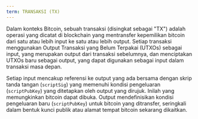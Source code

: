 ```yaml
---
term: TRANSAKSI (TX)
---
```


Dalam konteks Bitcoin, sebuah transaksi (disingkat sebagai "TX") adalah operasi yang dicatat di blockchain yang mentransfer kepemilikan bitcoin dari satu atau lebih input ke satu atau lebih output. Setiap transaksi menggunakan Output Transaksi yang Belum Terpakai (UTXOs) sebagai input, yang merupakan output dari transaksi sebelumnya, dan menciptakan UTXOs baru sebagai output, yang dapat digunakan sebagai input dalam transaksi masa depan.

Setiap input mencakup referensi ke output yang ada bersama dengan skrip tanda tangan (`scriptSig`) yang memenuhi kondisi pengeluaran (`scriptPubKey`) yang ditetapkan oleh output yang dirujuk. Inilah yang memungkinkan bitcoin dapat dibuka. Output mendefinisikan kondisi pengeluaran baru (`scriptPubKey`) untuk bitcoin yang ditransfer, seringkali dalam bentuk kunci publik atau alamat tempat bitcoin sekarang dikaitkan.